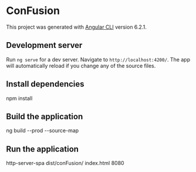 # ConFusion

This project was generated with [Angular CLI](https://github.com/angular/angular-cli) version 6.2.1.

## Development server

Run `ng serve` for a dev server. Navigate to `http://localhost:4200/`. The app will automatically reload if you change any of the source files.

## Install dependencies
npm install
## Build the application
ng build --prod --source-map
## Run the application
http-server-spa dist/conFusion/ index.html 8080
